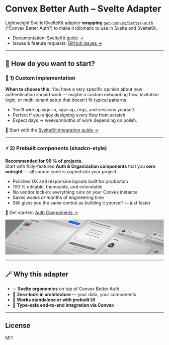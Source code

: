 # Convex Better Auth – Svelte Adapter

Lightweight Svelte/SvelteKit adapter **wrapping** [`get-convex/better-auth`](https://github.com/get-convex/better-auth) (“Convex Better Auth”) to make it idiomatic to use in Svelte and SvelteKit.

- Documentation: [SvelteKit guide →](https://convex-better-auth.netlify.app/framework-guides/sveltekit)
- Issues & feature requests: [GitHub issues →](https://github.com/mmailaender/convex-better-auth-svelte/issues)

---

## 🚀 How do you want to start?

### 🧪 1) Custom implementation  
**When to choose this:** You have a very specific opinion about how authentication should work — maybe a custom onboarding flow, invitation logic, or multi-tenant setup that doesn’t fit typical patterns.

- You’ll wire up sign-in, sign-up, orgs, and sessions yourself.
- Perfect if you enjoy designing every flow from scratch.
- Expect days → weeks/months of work depending on polish.

📘 Start with the [SvelteKit integration guide →](https://convex-better-auth.netlify.app/framework-guides/sveltekit)

---

### ⚡ 2) Prebuilt components (shadcn-style)

**Recommended for 99 % of projects.**  
Start with fully-featured **Auth & Organization components** that you **own outright** — all source code is copied into your project.

- Polished UX and responsive layouts built for production
- 100 % editable, themeable, and extendable
- No vendor lock-in: everything runs on your Convex instance
- Saves *weeks or months* of engineering time
- Still gives you the same control as building it yourself — just faster

🧩 Get started: [Auth Components →](https://github.com/mmailaender/auth)

<picture>
    <source srcset="./bannerDark.webp" media="(prefers-color-scheme: dark)">
    <source srcset="./banner.webp" media="(prefers-color-scheme: light)">
    <img src="./banner.webp" alt="Auth Logo">
  </picture>

---

## 🪄 Why this adapter

- ✅ **Svelte ergonomics** on top of Convex Better Auth  
- 💅 **Zero-lock-in architecture** — your data, your components  
- 💨 **Works standalone or with prebuilt UI**  
- 🧠 **Type-safe end-to-end integration via Convex**  

---

## License

MIT
